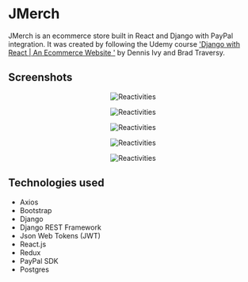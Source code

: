 # JMerch

JMerch is an ecommerce store built in React and Django with PayPal integration. It was created by following the Udemy course ['Django with React | An Ecommerce Website
'](https://www.udemy.com/course/django-with-react-an-ecommerce-website/) by Dennis Ivy and Brad Traversy.

## Screenshots

<p align="center">
  <img src="https://res.cloudinary.com/ddlwbxo2v/image/upload/v1652754644/JMerch/home_v5f9gr.png" alt="Reactivities"/>
</p>
<p align="center">
  <img src="https://res.cloudinary.com/ddlwbxo2v/image/upload/v1652755198/JMerch/cart_cy3r2l.png" alt="Reactivities"/>
</p>

<p align="center">
  <img src="https://res.cloudinary.com/ddlwbxo2v/image/upload/v1652754644/JMerch/order_fd9yiu.png" alt="Reactivities"/>
</p>

<p align="center">
  <img src="https://res.cloudinary.com/ddlwbxo2v/image/upload/v1652754644/JMerch/paypal_xizrxi.png" alt="Reactivities"/>
</p>

<p align="center">
  <img src="https://res.cloudinary.com/ddlwbxo2v/image/upload/v1652754644/JMerch/paypal2_vxsqy3.png" alt="Reactivities"/>
</p>


## Technologies used
- Axios
- Bootstrap
- Django
- Django REST Framework
- Json Web Tokens (JWT)
- React.js
- Redux
- PayPal SDK
- Postgres

